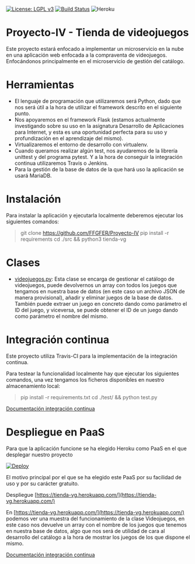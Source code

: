 [![License: LGPL v3](https://img.shields.io/badge/License-LGPL%20v3-blue.svg)](https://www.gnu.org/licenses/lgpl-3.0)[![Build Status](https://travis-ci.org/FFGFER/Proyecto-IV.svg?branch=master)](https://travis-ci.org/FFGFER/Proyecto-IV)![Heroku](https://heroku-badge.herokuapp.com/?app=heroku-badge)# Proyecto-IV - Tienda de videojuegosEste proyecto estará enfocado a implementar un microservicio en la nube en una aplicación web enfocada a la compraventa de videojuegos. Enfocándonos principalmente en el microservicio de gestión del catálogo.# Herramientas* El lenguaje de programación que utilizaremos será Python, dado que nos será útil a la hora de utilizar el framework descrito en el siguiente punto.* Nos apoyaremos en el framework Flask (estamos actualmente investigando sobre su uso en la asignatura Desarrollo de Aplicaciones para Internet, y esta es una oportunidad perfecta para su uso y profundización en el aprendizaje del mismo).* Virtualizaremos el entorno de desarrollo con virtualenv.* Cuando queramos realizar algún test, nos ayudaremos de la librería unittest y del programa pytest. Y a la hora de conseguir la integración continua utilizaremos Travis o Jenkins.* Para la gestión de la base de datos de la que hará uso la aplicación se usará MariaDB.# InstalaciónPara instalar la aplicación y ejecutarla localmente deberemos ejecutar los siguientes comandos:> git clone https://github.com/FFGFER/Proyecto-IV> pip install -r requirements> cd ./src && python3 tienda-vg# Clases* [videojuegos.py](https://github.com/FFGFER/Proyecto-IV/blob/master/src/videojuegos.py): Esta clase se encarga de gestionar el catálogo de videojuegos, puede devolvernos un array con todos los juegos que tengamos en nuestra base de datos (en este caso un archivo JSON de manera provisional), añadir y eliminar juegos de la base de datos. También puede extraer un juego en concreto dando como parámetro el ID del juego, y viceversa, se puede obtener el ID de un juego dando como parámetro el nombre del mismo.# Integración continuaEste proyecto utiliza Travis-CI para la implementación de la integración continua.Para testear la funcionalidad localmente hay que ejecutar los siguientes comandos, una vez tengamos los ficheros disponibles en nuestro almacenamiento local:> pip install -r requirements.txt> cd ./test/ && python test.py[Documentación integración continua](https://ffgfer.github.io/Proyecto-IV/doc/integracion)# Despliegue en PaaSPara que la aplicación funcione se ha elegido Heroku como PaaS en el que desplegar nuestro proyecto[![Deploy](https://www.herokucdn.com/deploy/button.png)](https://heroku.com/deploy)El motivo principal por el que se ha elegido este PaaS por su facilidad de uso y por su carácter gratuito.Despliegue [https://tienda-vg.herokuapp.com/](https://tienda-vg.herokuapp.com/)En [https://tienda-vg.herokuapp.com/](https://tienda-vg.herokuapp.com/) podemos ver una muestra del funcionamiento de la clase Videojuegos, en este caso nos devuelve un array con el nombre de los juegos que tenemos en nuestra base de datos, algo que nos será de utilidad de cara al desarrollo del catálogo a la hora de mostrar los juegos de los que dispone el mismo.[Documentación integración continua](https://ffgfer.github.io/Proyecto-IV/doc/despliegue)